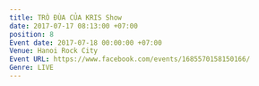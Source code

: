 ```yaml
---
title: TRÒ ĐÙA CỦA KRIS Show
date: 2017-07-17 08:13:00 +07:00
position: 8
Event date: 2017-07-18 00:00:00 +07:00
Venue: Hanoi Rock City
Event URL: https://www.facebook.com/events/1685570158150166/
Genre: LIVE
---
```


